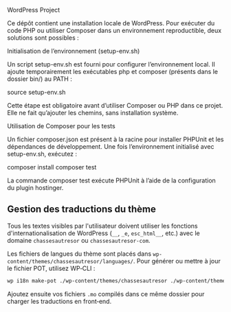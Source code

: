 WordPress Project

Ce dépôt contient une installation locale de WordPress. Pour exécuter du code PHP ou utiliser Composer dans un environnement reproductible, deux solutions sont possibles :

Initialisation de l’environnement (setup-env.sh)

Un script setup-env.sh est fourni pour configurer l’environnement local. Il ajoute temporairement les exécutables php et composer (présents dans le dossier bin/) au PATH :

source setup-env.sh

Cette étape est obligatoire avant d’utiliser Composer ou PHP dans ce projet. Elle ne fait qu’ajouter les chemins, sans installation système.

Utilisation de Composer pour les tests

Un fichier composer.json est présent à la racine pour installer PHPUnit et les dépendances de développement. Une fois l’environnement initialisé avec setup-env.sh, exécutez :

composer install
composer test

La commande composer test exécute PHPUnit à l’aide de la configuration du plugin hostinger.

Gestion des traductions du thème
--------------------------------

Tous les textes visibles par l'utilisateur doivent utiliser les fonctions d'internationalisation de WordPress (`__`, `_e`, `esc_html__`, etc.) avec le domaine `chassesautresor` ou `chassesautresor-com`.

Les fichiers de langues du thème sont placés dans `wp-content/themes/chassesautresor/languages/`.
Pour générer ou mettre à jour le fichier POT, utilisez WP‑CLI :

```bash
wp i18n make-pot ./wp-content/themes/chassesautresor ./wp-content/themes/chassesautresor/languages/chassesautresor-com.pot
```

Ajoutez ensuite vos fichiers `.mo` compilés dans ce même dossier pour charger les traductions en front‑end.


